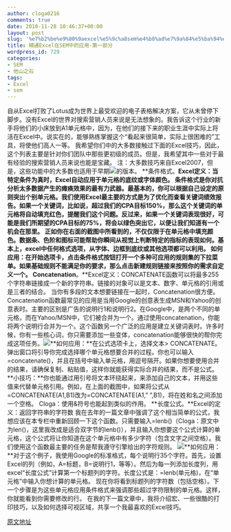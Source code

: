 ```yaml
---
author: cloga0216
comments: true
date: 2010-11-28 10:46:37+00:00
layout: post
slug: '%e7%b2%be%e9%80%9aexcel%e5%9c%a8sem%e4%b8%ad%e7%9a%84%e5%ba%94%e7%94%a8-%e7%ac%ac%e4%b8%80%e9%83%a8%e5%88%86'
title: 精通Excel在SEM中的应用-第一部分
wordpress_id: 729
categories:
- SEM
- 他山之石
tags:
- Excel
- sem
---
```


自从Excel打败了Lotus成为世界上最受欢迎的电子表格解决方案，它从未曾停下脚步。没有Excel的世界对搜索营销人员来说是无法想象的。我告诉这个行业的新手将他们的小床放到A1单元格中，因为，在他们的接下来的职业生涯中实际上将活在Excel中。说实在的，能够熟练掌握这个“看起来很简单，实际上很困难的”工具，将使他们高人一等。
我希望你们中的大多数接触过下面的Excel技巧，因此，这个列表主要是针对你们团队中那些更初级的成员。但是，我希望其中一些对于最有经验的搜索营销人员来说也能是宝藏。
注：大多数技巧来自Excel2007，但是，这些功能中的大多数也适用于早期[![](http://www.cloga.info/wp-content/uploads/2010/11/123.bmp)](http://www.cloga.info/wp-content/uploads/2010/11/123.bmp)的版本。
**条件格式。**Excel定义：当特定条件为真时，Excel自动应用于单元格的底纹或字体颜色。
条件格式是你对抗分析太多数据产生的瘫痪效果的最有力武器。最基本的，你可以根据自己设定的原则突出个别单元格。我们使用Excel最主要的方式是为了优化而查看关键词绩效报告。如果一个关键词，比如说，超过我们的CPA目标150%，那么这个关键词的单元格将自动填充红色，提醒我们这个问题。反过来，如果一个关键词表现很好，可能是我们所期望的CPA目标的75%，将会以绿色突出它，以便让我们知道有一个机会在那里。
正如你在右面的截图中所看到的，不仅仅限于在单元格中填充颜色。数据条、色阶和图标可能帮助你瞬间从视觉上判断特定的指标的表现如何。基本上，excel中任何格式选项，从字体、边框到底纹或其他选项都可以利用。
**如何应用**：在开始选项卡，点击条件格式按钮打开一个多种可应用的规则集的下拉菜单。如果基础规则不能满足你的要求，那么点击新建规则链接来按照你的需求自定义一个。<!-- more -->
**Concatenation****。**Excel定义：CONCATENATE函数可以将最多255个字符串链接成一个新的字符串。链接的对象可以是文本、数字、单元格的引用或是三者的结合。
当你有多段的文本想要链接在一起时，Concatenation很方便。Concatenation函数最常见的应用是当用Google的创意表生成MSN和Yahoo的创意表时。主要的区别是广告的说明行1和说明行2。在Google中，是两个不同的单元格，而在Yahoo/MSN中，它们被合并为一个。通过使用concatenation，你能将两个说明行合并为一个。这个函数另一个广泛的应用是建立关键词表时。许多时候，你有一些核心词，你只需要添加一些变体，concatenation能够很快的帮你完成这项任务。[![](http://www.cloga.info/wp-content/uploads/2010/11/456.bmp)](http://www.cloga.info/wp-content/uploads/2010/11/456.bmp)**如何应用：**在公式选项卡上，选择文本> CONCATENATE。弹出窗口将引导你完成选择哪个单元格想要合并的过程。你也可以输入=concatenate()，并且在括号中输入单元格，用逗号隔开。如果你想要使用合并的结果，请确保复制、粘贴值，这样你就能获得实际合并的结果，而不是公式。
**小技巧：**你也能通过用引号将文本环绕起来，来添加自己的文本，并用这些值来代替单元格引用。例如，在上面的截图中，如果将公式从=CONCATENATE(A1,B1)改为=CONCATENATE(A1,” ”,B1)，将在姓和名之间添加一个空格。
Cloga：使用&符号也能起到类似的作用。
**长度公式。**Excel的定义：返回字符串的字符数
我在去年的一篇文章中强调了这个相当简单的公式，我想应该在本专栏中重新回顾一下这个函数。只需要输入=lenb()（Cloga：原文中为len()，这里我改成是适合双字节的lenb()），并且输入你想要这个公式计算的单元格，这个公式将让你知道在这个单元格中有多少字符（包含文字之间空格）。我们使用这个函数最主要的任务是帮我遵守引擎给出的字符规则。 [![](http://www.cloga.info/wp-content/uploads/2010/11/223.bmp)](http://www.cloga.info/wp-content/uploads/2010/11/223.bmp)**如何应用：**对于这个例子，我使用Google的标准格式，每个说明行35个字符。首先，设置Excel的列（例如，A=标题，B=说明行1，等等）。然后为每一列添加长度列，用excel“长度公式”计算第一个标题列的字符。长度公式是：=lenb(单元格)，在“单元格”中输入你想计算的单元格。
现在你将看到标题列的字符数（包括空格）。下一个步骤是为这些单元格应用条件格式来强调那些超过字符限制的单元格。这样，你就能看到你需要修改的行。
在我的下一篇文章中，我将介绍宏、一些很酷的打印技巧，以及如何选择可视区域，共享一个我最喜欢的Excel技巧。


[原文地址](http://searchengineland.com/how-to-excel-at-excel-for-sem-applications-part-1-19840)
